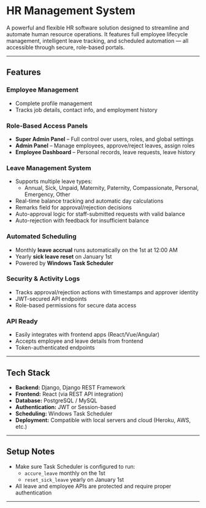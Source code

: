 # HR Management System

A powerful and flexible HR software solution designed to streamline and automate human resource operations. It features full employee lifecycle management, intelligent leave tracking, and scheduled automation — all accessible through secure, role-based portals.

---

## Features

### Employee Management
- Complete profile management
- Tracks job details, contact info, and employment history

### Role-Based Access Panels
- **Super Admin Panel** – Full control over users, roles, and global settings
- **Admin Panel** – Manage employees, approve/reject leaves, assign roles
- **Employee Dashboard** – Personal records, leave requests, leave history

### Leave Management System
- Supports multiple leave types:
  - Annual, Sick, Unpaid, Maternity, Paternity, Compassionate, Personal, Emergency, Other
- Real-time balance tracking and automatic day calculations
- Remarks field for approval/rejection decisions
- Auto-approval logic for staff-submitted requests with valid balance
- Auto-rejection with feedback for insufficient balance

### Automated Scheduling
- Monthly **leave accrual** runs automatically on the 1st at 12:00 AM
- Yearly **sick leave reset** on January 1st
- Powered by **Windows Task Scheduler**

### Security & Activity Logs
- Tracks approval/rejection actions with timestamps and approver identity
- JWT-secured API endpoints
- Role-based permissions for secure data access

### API Ready
- Easily integrates with frontend apps (React/Vue/Angular)
- Accepts employee and leave details from frontend
- Token-authenticated endpoints

---

## Tech Stack

- **Backend:** Django, Django REST Framework  
- **Frontend:** React (via REST API integration)  
- **Database:** PostgreSQL / MySQL  
- **Authentication:** JWT or Session-based  
- **Scheduling:** Windows Task Scheduler  
- **Deployment:** Compatible with local servers and cloud (Heroku, AWS, etc.)

---

## Setup Notes

- Make sure Task Scheduler is configured to run:
  - `accure_leave` monthly on the 1st
  - `reset_sick_leave` yearly on January 1st
- All leave and employee APIs are protected and require proper authentication

---
